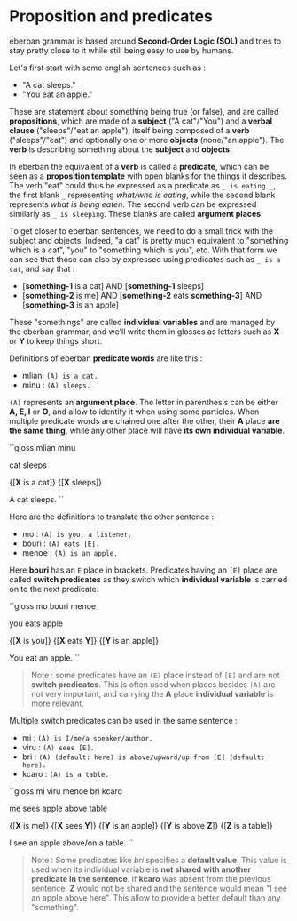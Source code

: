 # Proposition and predicates

eberban grammar is based around __Second-Order Logic (SOL)__ and tries to stay
pretty close to it while still being easy to use by humans.

Let's first start with some english sentences such as :

- "A cat sleeps."
- "You eat an apple."

These are statement about something being true (or false), and are called
__propositions__, which are made of a __subject__ ("A cat"/"You") and a __verbal
clause__ ("sleeps"/"eat an apple"), itself being composed of a __verb__
("sleeps"/"eat") and optionally one or more __objects__ (none/"an apple"). The
__verb__ is describing something about the __subject__ and __objects__.

In eberban the equivalent of a __verb__ is called a __predicate__, which can be
seen as a __proposition template__ with open blanks for the things it describes.
The verb "eat" could thus be expressed as a predicate as `_ is eating _`,
the first blank `_` representing _what/who is eating_, while the second blank
represents _what is being eaten_. The second verb can be expressed similarly
as `_ is sleeping`. These blanks are called __argument places__.

To get closer to eberban sentences, we need to do a small trick with the subject
and objects. Indeed, "a cat" is pretty much equivalent to "something which is a
cat", "you" to "something which is you", etc. With that form we can see that
those can also by expressed using predicates such as `_ is a cat`,
and say that :

- \[__something-1__ is a cat\] AND \[__something-1__ sleeps\]
- \[__something-2__ is me\] AND \[__something-2__ eats __something-3__\] AND
  \[__something-3__ is an apple\]

These "somethings" are called __individual variables__ and are managed by
the eberban grammar, and we'll write them in glosses as letters such as __X__
or __Y__ to keep things short.

Definitions of eberban __predicate words__ are like this :

- mlian: `(A) is a cat.`
- minu : `(A) sleeps.`

`(A)` represents an __argument place__. The letter in parenthesis can be either
**A, E, I** or **O**, and allow to identify it when using some particles.
When multiple predicate words are chained one after the other, their **A**
place __are the same thing__, while any other place will have __its own
individual variable__.

``gloss
mlian minu

cat sleeps

{\[__X__ is a cat\]} {\[__X__ sleeps\]} 

A cat sleeps.
``

Here are the definitions to translate the other sentence :

- mo : `(A) is you, a listener.`
- bouri : `(A) eats [E].`
- menoe : `(A) is an apple.`

Here __bouri__ has an `E` place in brackets. Predicates having an `[E]` place
are called __switch predicates__ as they switch which __individual variable__
is carried on to the next predicate.

``gloss
mo bouri menoe

you eats apple

{\[__X__ is you\]} {\[__X__ eats __Y__\]} {\[__Y__ is an apple\]}

You eat an apple.
``

> Note : some predicates have an `(E)` place instead of `[E]` and are
> not __switch predicates__. This is often used when places besides `(A)` are
> not very important, and carrying the __A__ place __individual variable__ is
> more relevant.

Multiple switch predicates can be used in the same sentence :

- mi : `(A) is I/me/a speaker/author.`
- viru : `(A) sees [E].`
- bri : `(A) (default: here) is above/upward/up from [E] (default: here).`
- kcaro : `(A) is a table.`

``gloss
mi viru menoe bri kcaro

me sees apple above table

{\[__X__ is me\]} {\[__X__ sees __Y__\]} {\[__Y__ is an apple\]}
{\[__Y__ is above __Z__\]} {\[__Z__ is a table\]}

I see an apple above/on a table.
``

> Note : Some predicates like _bri_ specifies a __default value__. This value is
> used when its individual variable is __not shared with another predicate in the
> sentence__. If __kcaro__ was absent from the previous sentence, __Z__ would
> not be shared and the sentence would mean "I see an apple above here". This
> allow to provide a better default than any "something".
